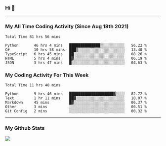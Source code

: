 ### Hi 🙂

---

### My All Time Coding Activity (Since Aug 18th 2021)
<!--START_SECTION:waka-all-->
```text
Total Time 81 hrs 56 mins

Python       46 hrs 4 mins   ██████████████░░░░░░░░░░░   56.22 % 
C#           10 hrs 58 mins  ███▒░░░░░░░░░░░░░░░░░░░░░   13.40 % 
TypeScript   6 hrs 45 mins   ██░░░░░░░░░░░░░░░░░░░░░░░   08.26 % 
HTML         5 hrs 4 mins    █▓░░░░░░░░░░░░░░░░░░░░░░░   06.19 % 
JSON         3 hrs 47 mins   █░░░░░░░░░░░░░░░░░░░░░░░░   04.63 % 
```
<!--END_SECTION:waka-all-->

### My Coding Activity For This Week
<!--START_SECTION:waka-week-->
```text
Total Time 11 hrs 48 mins

Python       9 hrs 46 mins   ████████████████████▓░░░░   82.72 % 
Text         1 hr 11 mins    ██▓░░░░░░░░░░░░░░░░░░░░░░   10.07 % 
Markdown     45 mins         █▓░░░░░░░░░░░░░░░░░░░░░░░   06.37 % 
Other        3 mins          ░░░░░░░░░░░░░░░░░░░░░░░░░   00.51 % 
Git Config   2 mins          ░░░░░░░░░░░░░░░░░░░░░░░░░   00.32 % 
```
<!--END_SECTION:waka-week-->

---

### My Github Stats
[![](https://github-readme-stats.vercel.app/api?username=eroxl&count_private=true&show_icons=true&include_all_commits=true&theme=onedark)](https://github.com/Eroxl)
